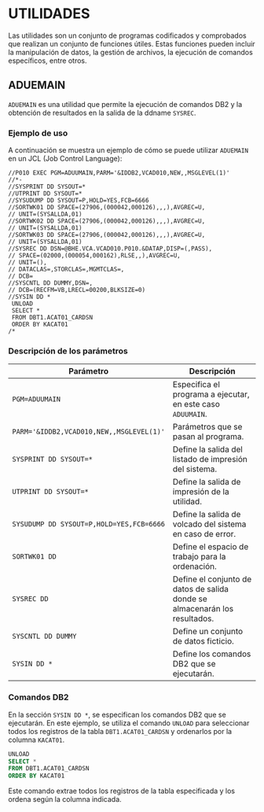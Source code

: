 # UTILIDADES

Las utilidades son un conjunto de programas codificados y comprobados que realizan un conjunto de funciones útiles. Estas funciones pueden incluir la manipulación de datos, la gestión de archivos, la ejecución de comandos específicos, entre otros.

## ADUEMAIN

`ADUEMAIN` es una utilidad que permite la ejecución de comandos DB2 y la obtención de resultados en la salida de la ddname `SYSREC`.

### Ejemplo de uso

A continuación se muestra un ejemplo de cómo se puede utilizar `ADUEMAIN` en un JCL (Job Control Language):

```jcl
//P010 EXEC PGM=ADUUMAIN,PARM='&IDDB2,VCAD010,NEW,,MSGLEVEL(1)'
//*-
//SYSPRINT DD SYSOUT=*
//UTPRINT DD SYSOUT=*
//SYSUDUMP DD SYSOUT=P,HOLD=YES,FCB=6666
//SORTWK01 DD SPACE=(27906,(000042,000126),,,),AVGREC=U,
// UNIT=(SYSALLDA,01)
//SORTWK02 DD SPACE=(27906,(000042,000126),,,),AVGREC=U,
// UNIT=(SYSALLDA,01)
//SORTWK03 DD SPACE=(27906,(000042,000126),,,),AVGREC=U,
// UNIT=(SYSALLDA,01)
//SYSREC DD DSN=@BHE.VCA.VCAD010.P010.&DATAP,DISP=(,PASS),
// SPACE=(02000,(000054,000162),RLSE,,),AVGREC=U,
// UNIT=(),
// DATACLAS=,STORCLAS=,MGMTCLAS=,
// DCB=
//SYSCNTL DD DUMMY,DSN=,
// DCB=(RECFM=VB,LRECL=00200,BLKSIZE=0)
//SYSIN DD *
 UNLOAD
 SELECT *
 FROM DBT1.ACAT01_CARDSN
 ORDER BY KACAT01
/*
```

### Descripción de los parámetros

| Parámetro | Descripción |
|-----------|-------------|
| `PGM=ADUUMAIN` | Especifica el programa a ejecutar, en este caso `ADUUMAIN`. |
| `PARM='&IDDB2,VCAD010,NEW,,MSGLEVEL(1)'` | Parámetros que se pasan al programa. |
| `SYSPRINT DD SYSOUT=*` | Define la salida del listado de impresión del sistema. |
| `UTPRINT DD SYSOUT=*` | Define la salida de impresión de la utilidad. |
| `SYSUDUMP DD SYSOUT=P,HOLD=YES,FCB=6666` | Define la salida de volcado del sistema en caso de error. |
| `SORTWK01 DD` | Define el espacio de trabajo para la ordenación. |
| `SYSREC DD` | Define el conjunto de datos de salida donde se almacenarán los resultados. |
| `SYSCNTL DD DUMMY` | Define un conjunto de datos ficticio. |
| `SYSIN DD *` | Define los comandos DB2 que se ejecutarán. |

### Comandos DB2

En la sección `SYSIN DD *`, se especifican los comandos DB2 que se ejecutarán. En este ejemplo, se utiliza el comando `UNLOAD` para seleccionar todos los registros de la tabla `DBT1.ACAT01_CARDSN` y ordenarlos por la columna `KACAT01`.

```sql
UNLOAD
SELECT *
FROM DBT1.ACAT01_CARDSN
ORDER BY KACAT01
```

Este comando extrae todos los registros de la tabla especificada y los ordena según la columna indicada.
